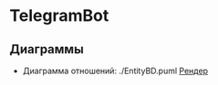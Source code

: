 # TelegramBot

## Диаграммы
- Диаграмма отношений: ./EntityBD.puml [Рендер](http://www.plantuml.com/plantuml/uml/dPD1Zz905CVl_HGlUn78Tek7lH3O4-7YnP0GBYQcQGUOMAROJbKY92wRk1hNSFJeqMlTq6op0liLPhwHRwP0SGKZXD3spRptVx__w_H9Z_D1MB6iWMSp7lMzCyVlMuvdXw7fKhiRs7sZHrq23WqSZnZXAye6Dgw2HndXmm41F-0ztp08uvGFuQJj1-u9s26quRq1G5se06KSc8__oFEWMkqIHWAR4_VY0aPGAZr_LYfXgcdYnQKEVxchY3ANl5iLDBOAWYZ4PATd1uNpSd5JWJk4TNVkZ7FOEdQZFhE3eKQk_nVodopRy558WeFWcTqdUnZRCFPDSpI2UexRGdqDsZfgjhox0ywo8aPVHyIoSiv7P4_BvI8IrTT4hPoeOR_n0yg9fceSHNN8qFQSZat6s6Zaa8qT4soICFAufcqUHViMZ_U_2FRwES35gbKOEGu9momDuuvDlJnoQQUp2MerlEGJynaKLXYdwsxg3HhOYm3t1-1te5a1yLqayeEu5Kkn4B6y5h7u9M_mUGbuIK3yb5TY9X8nVy4mBr7x8XLtc7yhls1TB2VoPYNhaGxFT2kA3O74jvLiWlSKzL0ZbfVuknOfLce599ZWoXJ4FGRtKCXicclxHIKqGwwfPb8IM8Q8OguZVCBoYKYrEeOplHMVWVYXoD44Bg0j-Kaag2M_OZBwktlCDj7PQWZoyvPtEG5jzW75PvbXa9SuXwMQswcYYq4yOFCqUoVL6fZdi3RvLuLMarUhpWjKdYkDL4rMKQ4xELLtLPSDPh7ki9GVLHMgAl-9KbtYeWwLlSmA7dPNdIfYDFEFOVFODdu3)
